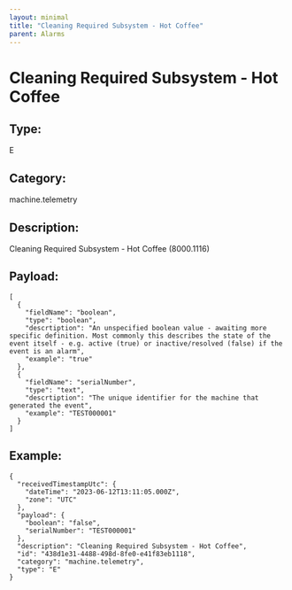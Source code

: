 ```yaml
---
layout: minimal
title: "Cleaning Required Subsystem - Hot Coffee"
parent: Alarms
---
```


# Cleaning Required Subsystem - Hot Coffee

## Type:

E

## Category:

machine.telemetry

## Description: 

Cleaning Required Subsystem - Hot Coffee (8000.1116)

## Payload:

```
[
  {
    "fieldName": "boolean",
    "type": "boolean",
    "descrtiption": "An unspecified boolean value - awaiting more specific definition. Most commonly this describes the state of the event itself - e.g. active (true) or inactive/resolved (false) if the event is an alarm",
    "example": "true"
  },
  {
    "fieldName": "serialNumber",
    "type": "text",
    "descrtiption": "The unique identifier for the machine that generated the event",
    "example": "TEST000001"
  }
]
```

## Example:

```
{
  "receivedTimestampUtc": {
    "dateTime": "2023-06-12T13:11:05.000Z",
    "zone": "UTC"
  },
  "payload": {
    "boolean": "false",
    "serialNumber": "TEST000001"
  },
  "description": "Cleaning Required Subsystem - Hot Coffee",
  "id": "438d1e31-4488-498d-8fe0-e41f83eb1118",
  "category": "machine.telemetry",
  "type": "E"
}
```
